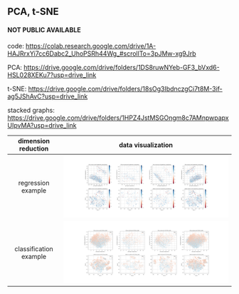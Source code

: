 ## PCA, t-SNE 

#### NOT PUBLIC AVAILABLE
code: https://colab.research.google.com/drive/1A-HAJRrxYi7cc6Dabc2_UhoPSRh44Wg_#scrollTo=3pJMw-xg9Jrb

PCA: https://drive.google.com/drive/folders/1DS8ruwNYeb-GF3_bVxd6-HSL028XEKu7?usp=drive_link

t-SNE: https://drive.google.com/drive/folders/18sOg3IbdnczgCi7t8M-3if-ag5JShAvC?usp=drive_link

stacked graphs: https://drive.google.com/drive/folders/1HPZ4JstMSGOngm8c7AMnpwpapxUIpvMA?usp=drive_link


 | dimension reduction | data visualization
:-----:|:-------------------------: 
|regression example| ![](Lipophilicity_AstraZeneca_PCA_TSNE.png)   
| classification example | ![](CYP1A2_Veith_PCA_TSNE.png)   
